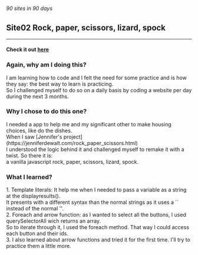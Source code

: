 ###### 90 sites in 90 days 
## Site02 Rock, paper, scissors, lizard, spock

__________________________________________________________________________________

#### Check it out [here](http://www.yvesalazar.com/projects/90sites/site02_rockpaperscissorslizardspock/index.html)

### Again, why am I doing this?
<p> I am learning how to code and I felt the need for some practice and is how they say: the best way to learn is practicing. <br>
So I challenged myself to do so on a daily basis by coding a website per day during the next 3 months. </p>

### Why I chose to do this one?
<p>I needed a app to help me and my significant other to make housing choices, like do the dishes. <br>
When I saw [Jennifer's project] (https://jenniferdewalt.com/rock_paper_scissors.html) <br>
I understood the logic behind it and challenged myself to remake it with a twist. So there it is: <br>
a vanilla javascript rock, paper, scissors, lizard, spock.</p>

### What I learned?
<p> 1. Template literals: It help me when I needed to pass a variable as a string at the displayresults(). <br>
It presents with a different syntax than the normal strings as it uses a `` instead of the normal ''. <br>
2. Foreach and arrow function: as I wanted to select all the buttons, I used querySelectorAll wich returns an array. <br>
So to iterate through it, I used the foreach method. That way I could access each button and their ids. <br>
3. I also learned about arrow functions and tried it for the first time. I'll try to practice them a little more. </p>  
